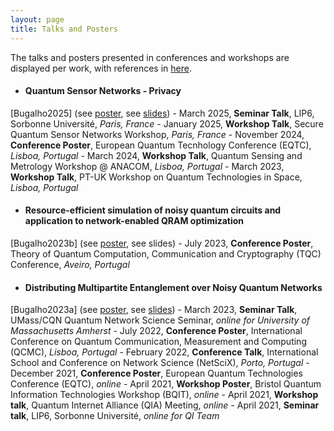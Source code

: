 ```yaml
---
layout: page
title: Talks and Posters
---
```


The talks and posters presented in conferences and workshops are displayed per work, with references in <a href='publications'>here</a>.

- #### Quantum Sensor Networks - Privacy
\[Bugalho2025\] (see <a href='attachments/poster-privacy.pdf'>poster</a>, see <a href='attachments/howtobuildprivatestates_pub.pdf'>slides</a>)
	- March 2025, **Seminar Talk**, LIP6, Sorbonne Université, *Paris, France*
	- January 2025, **Workshop Talk**, Secure Quantum Sensor Networks Workshop, *Paris, France*
	- November 2024, **Conference Poster**, European Quantum Tecnhology Conference (EQTC), *Lisboa, Portugal*
	- March 2024, **Workshop Talk**, Quantum Sensing and Metrology Workshop @ ANACOM, *Lisboa, Portugal*
	- March 2023, **Workshop Talk**, PT-UK Workshop on Quantum Technologies in Space, *Lisboa, Portugal*

- #### Resource-efficient simulation of noisy quantum circuits and application to network-enabled QRAM optimization 
\[Bugalho2023b\] (see <a href='attachments/poster-qram.pdf'>poster</a>, see slides)
	- July 2023, **Conference Poster**, Theory of Quantum Computation, Communication and Cryptography (TQC) Conference, *Aveiro, Portugal*

- #### Distributing Multipartite Entanglement over Noisy Quantum Networks 
\[Bugalho2023a\] (see <a href='attachments/poster-distributing.pdf'>poster</a>, see <a href='attachments/slides-distributing.pdf'>slides</a>)
	- March 2023, **Seminar Talk**, UMass/CQN Quantum Network Science Seminar, *online for University of Massachusetts Amherst*
	- July 2022, **Conference Poster**, International Conference on Quantum Communication, Measurement and Computing (QCMC), *Lisboa, Portugal*
	- February 2022, **Conference Talk**, International School and Conference on Network Science (NetSciX), *Porto, Portugal*
	- December 2021, **Conference Poster**, European Quantum Technologies Conference (EQTC), *online*
	- April 2021, **Workshop Poster**, Bristol Quantum Information Technologies Workshop (BQIT), *online*
	- April 2021, **Workshop talk**, Quantum Internet Alliance (QIA) Meeting, *online*
	- April 2021, **Seminar talk**, LIP6, Sorbonne Université, *online for QI Team*
  